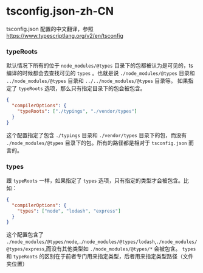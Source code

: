 # tsconfig.json-zh-CN
tsconfig.json 配置的中文翻译，参照 https://www.typescriptlang.org/v2/en/tsconfig


### typeRoots
默认情况下所有的位于 `node_modules/@types` 目录下的包都被认为是可见的，ts 编译的时候都会去查找可见的 `types` 。也就是说 `./node_modules/@types` 目录和 `../node_modules/@types` 目录和 `../../node_modules/@types` 目录等。
如果指定了 `typeRoots` 选项，那么只有指定目录下的包会被包含。
```json
{
  "compilerOptions": {
    "typeRoots": ["./typings", "./vendor/types"]
  }
}
```
这个配置指定了包含 `./typings` 目录和 `./vendor/types` 目录下的包，而没有 `./node_modules/@types` 目录下的包。所有的路径都是相对于 `tsconfig.json` 而言的。 

### types
跟 `typeRoots` 一样，如果指定了 `types` 选项，只有指定的类型才会被包含。比如：
```json
{
  "compilerOptions": {
    "types": ["node", "lodash", "express"]
  }
}
```
这个配置包含了 `./node_modules/@types/node`,`./node_modules/@types/lodash`,`./node_modules/@types/express`,而没有其他类型如 `./node_modules/@types/*` 会被包含。
`types` 和 `typeRoots` 的区别在于前者专门用来指定类型，后者用来指定类型路径（文件夹位置）
